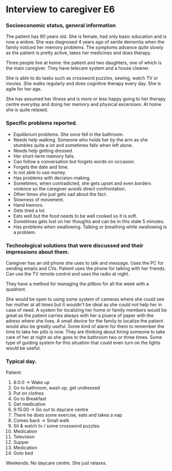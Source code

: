 # Interview to caregiver E6

### Socioeconomic status, general information
The patient has 90 years old. She is female, had only basic education and is now a widow. She was diagnosed 4 years ago of senile dementia when the family noticed her memory problems. The symptoms advance quite slowly as the patient is pretty active, takes her medicines and does therapy.

Three people live at home: the patient and two daughters, one of which is the main caregiver. They have telecare system and a house cleaner.

She is able to do tasks such as crossword puzzles, sewing, watch TV or movies. She walks regularly and does cognitive therapy every day. She is agile for her age.

She has assumed her illness and is more or less happy going to her therapy centre everyday and doing her memory and physical excersises. At home she is quite relaxed.

### Specific problems reported.
* Equilibrium problems. She once fell in the bathroom.
* Needs help walking. Someone who holds her by the arm as she stumbles quite a lot and sometimes falls when left alone.
* Needs help getting dressed.
* Her short-term memory fails.
* Can follow a conversation but forgets words on occasion.
* Forgets the date and time.
* Is not able to use money.
* Has problems with decision-making.
* Sometimes, when contradicted, she gets upset and even borders violence so the caregiver avoids direct confrontation.
* Other times she just gets sad about the fact.
* Slowness of movement.
* Hand tremors.
* Gets tired a lot.
* Eats well but the food needs to be well cooked so it is soft.
* Sometimes gets lost on her thoughts and can be in this state 5 minutes.
* Has problems when swallowing. Talking or breathing while swallowing is a problem.

### Technological solutions that were discussed and their impressions about them.

Caregiver has an old phone she uses to talk and message. Uses the PC for sending emails and CVs.
Patient uses the phone for talking with her friends. Can use the TV remote control and uses the radio at night.

They have a method for managing the pillbox for all the week with a quadrant.

She would be open to using some system of cameras where she could see her mother at all times but it wouldn't be ideal as she could not help her in case of need.
A system for localizing her home or family members would be great as the patient carries always with her a piuece of paper with the adress where she lives.
A small device for the family to localize the patient would also be greatly useful.
Some kind of alarm for them to remember the time to take her pills is now.
They are thinking about hiring someone to take care of her at night as she goes to the bathroom two or three times. Some type of guiding system for this situation that could even turn on the lights would be useful.

### Typical day.
Patient:
1. 8:0:0 -> Wake up
2. Go to bathroom, wash up, get undressed
3. Put on clothes
4. Go to Breakfast
5. Get medication
6. 9:15:00 -> Go out to daycare centre
7. There he does some exercise, eats and takes a nap
8. Comes back -> Small walk
9. Sit & watch tv / some crossword puzzles
10. Medication
11. Television
12. Supper
13. Medication
14. Goto bed

Weekends:
No daycare centre. She just relaxes.

